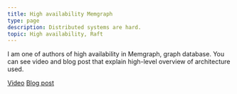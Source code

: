 ```yaml
---
title: High availability Memgraph 
type: page
description: Distributed systems are hard.
topic: High availability, Raft
---
```


I am one of authors of high availability in Memgraph, graph database. You can see video and blog post that explain high-level overview of architecture
used. 

[Video](https://www.linkedin.com/posts/memgraph_memgraph-highavailability-graphdatabase-activity-7196552172040245249-dShP?utm_source=share&utm_medium=member_desktop)
[Blog post](https://memgraph.com/blog/announcing-memgraph-high-availability-automatic-failover-developer-ready)

